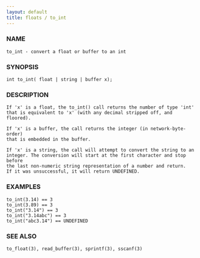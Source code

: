 ```yaml
---
layout: default
title: floats / to_int
---
```


### NAME

    to_int - convert a float or buffer to an int

### SYNOPSIS

    int to_int( float | string | buffer x);

### DESCRIPTION

    If 'x' is a float, the to_int() call returns the number of type 'int'
    that is equivalent to 'x' (with any decimal stripped off, and floored).

    If 'x' is a buffer, the call returns the integer (in network-byte-order)
    that is embedded in the buffer.

    If 'x' is a string, the call will attempt to convert the string to an
    integer. The conversion will start at the first character and stop before
    the last non-numeric string representation of a number and return.
    If it was unsuccessful, it will return UNDEFINED.

### EXAMPLES

    to_int(3.14) == 3
    to_int(3.89) == 3
    to_int("3.14") == 3
    to_int("3.14abc") == 3
    to_int("abc3.14") == UNDEFINED

### SEE ALSO

    to_float(3), read_buffer(3), sprintf(3), sscanf(3)
